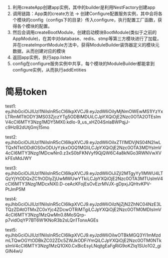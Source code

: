 1. 利用createApp创建app实例，其中的builder是利用NestFactory创建app
2. 调用链路：App类的create方法 -> 创建Configure配置服务实例，其中会将各个模块的config（configs下的目录）传入configure，执行配置工厂函数，获得各个模块的配置。
3. 然后会调用createBootModule，创建启动模块BootModule(类似于之前的AppModule)，在其中对database、redis、stmp等第三方模块进行了加载，并在createImportModule方法中，获得ModuleBuilder装饰器定义的模块元数据，从而创建对应的模块
4. 返回app实例，执行app.listen
5. config在configure服务实例中共享，每个模块的ModuleBuilder都能拿到configure实例，从而执行addEntities

# 简易token

test1:
eyJhbGciOiJIUzI1NiIsInR5cCI6IkpXVCJ9.eyJzdWIiOiIyMjNmOWEwMS1lYzYxLTRmMTItODY3MS03ZjczYTg5ODBlMDUiLCJpYXQiOjE2Nzc0OTA2OTEsImV4cCI6MTY3Nzg1MDY5MX0.kdIo-9_us_xHZ04SnlaBWPqjJ-c9HzB2dUtjGmj15mo

test2:
eyJhbGciOiJIUzI1NiIsInR5cCI6IkpXVCJ9.eyJzdWIiOiIxZTI1MDVjNS04N2IwLTQxNTktODdlOS0xODUyYzkxOGQ1MGIiLCJpYXQiOjE2Nzc0OTA3MDYsImV4cCI6MTY3Nzg1MDcwNn0.z3xS0bFKNVyf9QjQW6C4a8kNGo3RWNVwXVkFEsMdJWY

test3: 
eyJhbGciOiJIUzI1NiIsInR5cCI6IkpXVCJ9.eyJzdWIiOiJiZjI2MTgyYy1lMWU4LTQzYjYtODQxZC1hODIyZjUwMWUwYTkiLCJpYXQiOjE2Nzc0OTA3MTUsImV4cCI6MTY3Nzg1MDcxNX0.D-ceAcKFojEsOvEzrMVJX-gDpxjJQHtvKPV-PtJmP5M

test4:
eyJhbGciOiJIUzI1NiIsInR5cCI6IkpXVCJ9.eyJzdWIiOiIzNjZjN2ZhNC04NzE3LTQzZDAtOTMxZC0xYjc4ZDcwOTRiMTgiLCJpYXQiOjE2Nzc0OTM0MDIsImV4cCI6MTY3Nzg1MzQwMn0.8MoSQrp-p7vidOqYP7BT6W1KNoR3b2sLQn1TonxAGEs

test5:
eyJhbGciOiJIUzI1NiIsInR5cCI6IkpXVCJ9.eyJzdWIiOiIwOTBkMGQ3Yi1mMzdmLTQwOGYtODBkZC02ZDc5ZWJkODFiYmQiLCJpYXQiOjE2Nzc0OTM0NTksImV4cCI6MTY3Nzg1MzQ1OX0.CxBicEsyLNqjtgEaFgRiG9oKZIq1SUo1O2_giGlN4wU